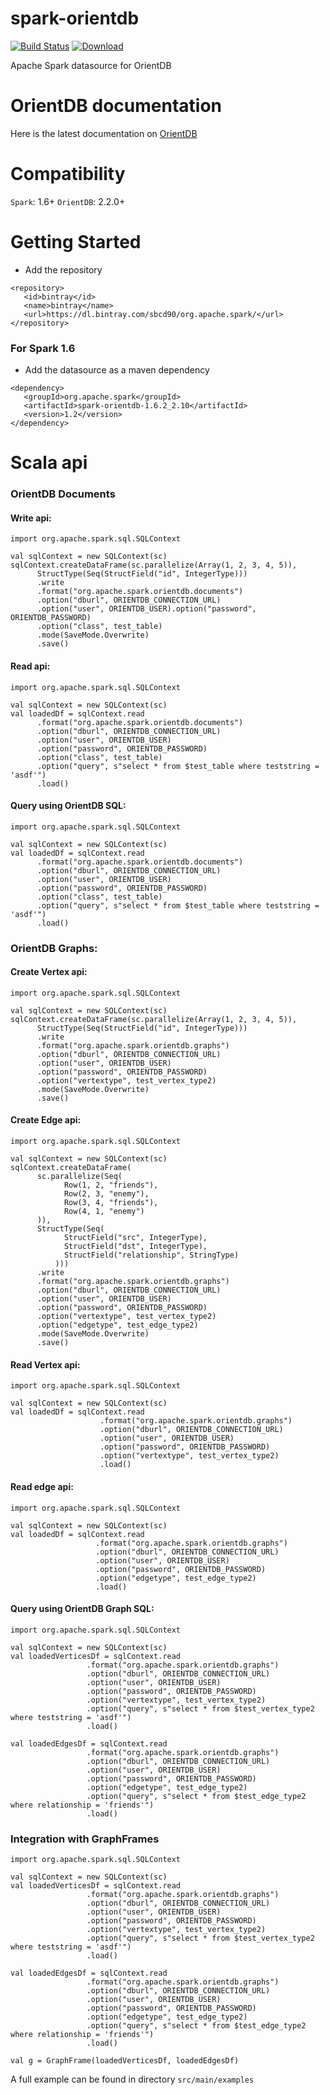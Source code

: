 spark-orientdb
==============
[![Build Status](https://travis-ci.org/sbcd90/spark-orientdb.svg?branch=master)](https://travis-ci.org/sbcd90/spark-orientdb)    [ ![Download](https://api.bintray.com/packages/sbcd90/org.apache.spark/spark-orientdb-1.6.2_2.10/images/download.svg) ](https://bintray.com/sbcd90/org.apache.spark/spark-orientdb-1.6.2_2.10/_latestVersion)

Apache Spark datasource for OrientDB

OrientDB documentation
======================

Here is the latest documentation on [OrientDB](http://orientdb.com/orientdb/)

Compatibility
=============

`Spark`: 1.6+
`OrientDB`: 2.2.0+

Getting Started
===============

- Add the repository

```
<repository>
   <id>bintray</id>
   <name>bintray</name>
   <url>https://dl.bintray.com/sbcd90/org.apache.spark/</url>
</repository>
```

### For Spark 1.6

- Add the datasource as a maven dependency

```
<dependency>
   <groupId>org.apache.spark</groupId>
   <artifactId>spark-orientdb-1.6.2_2.10</artifactId>
   <version>1.2</version>
</dependency>
```

Scala api
=========

### OrientDB Documents

#### Write api:

```
import org.apache.spark.sql.SQLContext

val sqlContext = new SQLContext(sc)
sqlContext.createDataFrame(sc.parallelize(Array(1, 2, 3, 4, 5)), 
      StructType(Seq(StructField("id", IntegerType)))
      .write
      .format("org.apache.spark.orientdb.documents")
      .option("dburl", ORIENTDB_CONNECTION_URL)
      .option("user", ORIENTDB_USER).option("password", ORIENTDB_PASSWORD)
      .option("class", test_table)
      .mode(SaveMode.Overwrite)
      .save()
```

#### Read api:

```
import org.apache.spark.sql.SQLContext

val sqlContext = new SQLContext(sc)
val loadedDf = sqlContext.read
      .format("org.apache.spark.orientdb.documents")
      .option("dburl", ORIENTDB_CONNECTION_URL)
      .option("user", ORIENTDB_USER)
      .option("password", ORIENTDB_PASSWORD)
      .option("class", test_table)
      .option("query", s"select * from $test_table where teststring = 'asdf'")
      .load()
```

#### Query using OrientDB SQL:

```
import org.apache.spark.sql.SQLContext

val sqlContext = new SQLContext(sc)
val loadedDf = sqlContext.read
      .format("org.apache.spark.orientdb.documents")
      .option("dburl", ORIENTDB_CONNECTION_URL)
      .option("user", ORIENTDB_USER)
      .option("password", ORIENTDB_PASSWORD)
      .option("class", test_table)
      .option("query", s"select * from $test_table where teststring = 'asdf'")
      .load()
```

### OrientDB Graphs:

#### Create Vertex api:

```
import org.apache.spark.sql.SQLContext

val sqlContext = new SQLContext(sc)
sqlContext.createDataFrame(sc.parallelize(Array(1, 2, 3, 4, 5)),
      StructType(Seq(StructField("id", IntegerType)))
      .write
      .format("org.apache.spark.orientdb.graphs")
      .option("dburl", ORIENTDB_CONNECTION_URL)
      .option("user", ORIENTDB_USER)
      .option("password", ORIENTDB_PASSWORD)
      .option("vertextype", test_vertex_type2)
      .mode(SaveMode.Overwrite)
      .save()
```

#### Create Edge api:

```
import org.apache.spark.sql.SQLContext

val sqlContext = new SQLContext(sc)
sqlContext.createDataFrame(
      sc.parallelize(Seq(
            Row(1, 2, "friends"),
            Row(2, 3, "enemy"),
            Row(3, 4, "friends"),
            Row(4, 1, "enemy")
      )),
      StructType(Seq(
            StructField("src", IntegerType),
            StructField("dst", IntegerType),
            StructField("relationship", StringType)
          )))
      .write
      .format("org.apache.spark.orientdb.graphs")
      .option("dburl", ORIENTDB_CONNECTION_URL)
      .option("user", ORIENTDB_USER)
      .option("password", ORIENTDB_PASSWORD)
      .option("vertextype", test_vertex_type2)
      .option("edgetype", test_edge_type2)
      .mode(SaveMode.Overwrite)
      .save()
```

#### Read Vertex api:

```
import org.apache.spark.sql.SQLContext

val sqlContext = new SQLContext(sc)
val loadedDf = sqlContext.read
                    .format("org.apache.spark.orientdb.graphs")
                    .option("dburl", ORIENTDB_CONNECTION_URL)
                    .option("user", ORIENTDB_USER)
                    .option("password", ORIENTDB_PASSWORD)
                    .option("vertextype", test_vertex_type2)
                    .load()
```

#### Read edge api:

```
import org.apache.spark.sql.SQLContext

val sqlContext = new SQLContext(sc)
val loadedDf = sqlContext.read
                   .format("org.apache.spark.orientdb.graphs")
                   .option("dburl", ORIENTDB_CONNECTION_URL)
                   .option("user", ORIENTDB_USER)
                   .option("password", ORIENTDB_PASSWORD)
                   .option("edgetype", test_edge_type2)
                   .load()
```

#### Query using OrientDB Graph SQL:

```
import org.apache.spark.sql.SQLContext

val sqlContext = new SQLContext(sc)
val loadedVerticesDf = sqlContext.read
                 .format("org.apache.spark.orientdb.graphs")
                 .option("dburl", ORIENTDB_CONNECTION_URL)
                 .option("user", ORIENTDB_USER)
                 .option("password", ORIENTDB_PASSWORD)
                 .option("vertextype", test_vertex_type2)
                 .option("query", s"select * from $test_vertex_type2 where teststring = 'asdf'")
                 .load()
                 
val loadedEdgesDf = sqlContext.read
                 .format("org.apache.spark.orientdb.graphs")
                 .option("dburl", ORIENTDB_CONNECTION_URL)
                 .option("user", ORIENTDB_USER)
                 .option("password", ORIENTDB_PASSWORD)
                 .option("edgetype", test_edge_type2)
                 .option("query", s"select * from $test_edge_type2 where relationship = 'friends'")
                 .load()                 
```

### Integration with GraphFrames

```
import org.apache.spark.sql.SQLContext

val sqlContext = new SQLContext(sc)
val loadedVerticesDf = sqlContext.read
                 .format("org.apache.spark.orientdb.graphs")
                 .option("dburl", ORIENTDB_CONNECTION_URL)
                 .option("user", ORIENTDB_USER)
                 .option("password", ORIENTDB_PASSWORD)
                 .option("vertextype", test_vertex_type2)
                 .option("query", s"select * from $test_vertex_type2 where teststring = 'asdf'")
                 .load()
                 
val loadedEdgesDf = sqlContext.read
                 .format("org.apache.spark.orientdb.graphs")
                 .option("dburl", ORIENTDB_CONNECTION_URL)
                 .option("user", ORIENTDB_USER)
                 .option("password", ORIENTDB_PASSWORD)
                 .option("edgetype", test_edge_type2)
                 .option("query", s"select * from $test_edge_type2 where relationship = 'friends'")
                 .load()
                 
val g = GraphFrame(loadedVerticesDf, loadedEdgesDf)                 
```

A full example can be found in directory `src/main/examples`